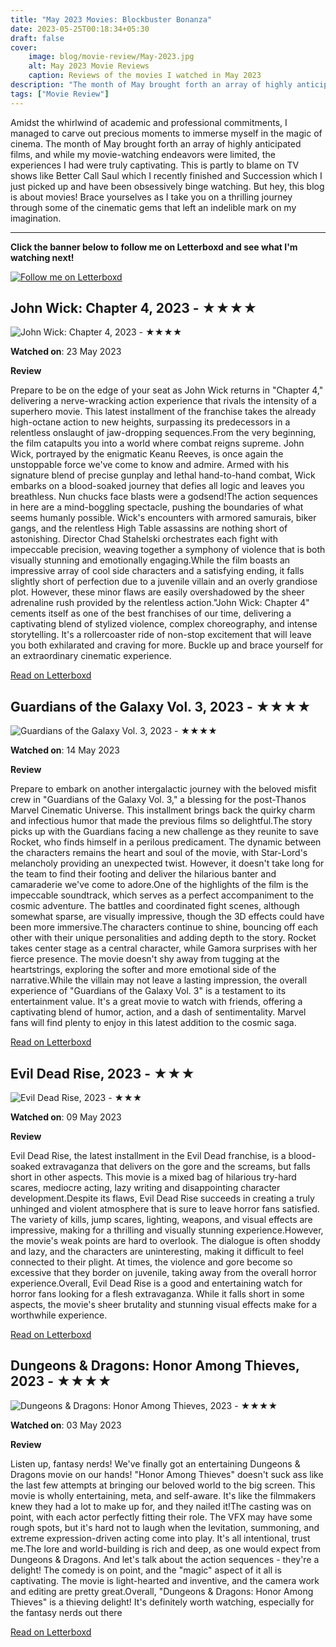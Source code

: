 ```yaml
---
title: "May 2023 Movies: Blockbuster Bonanza"
date: 2023-05-25T00:18:34+05:30
draft: false
cover: 
    image: blog/movie-review/May-2023.jpg
    alt: May 2023 Movie Reviews
    caption: Reviews of the movies I watched in May 2023
description: "The month of May brought forth an array of highly anticipated films, and while my movie-watching endeavors were limited, the experiences I had were truly captivating."
tags: ["Movie Review"]
---
```


Amidst the whirlwind of academic and professional commitments, I managed to carve out precious moments to immerse myself in the magic of cinema. The month of May brought forth an array of highly anticipated films, and while my movie-watching endeavors were limited, the experiences I had were truly captivating. This is partly to blame on TV shows like Better Call Saul which I recently finished and Succession which I just picked up and have been obsessively binge watching. But hey, this blog is about movies! Brace yourselves as I take you on a thrilling journey through some of the cinematic gems that left an indelible mark on my imagination.

---
**Click the banner below to follow me on Letterboxd and see what I'm watching next!**

[![Follow me on Letterboxd](/blog/movie-review/lbx-follow.png)](https://letterboxd.com/highnessatharva/)

## John Wick: Chapter 4, 2023 - ★★★★

![John Wick: Chapter 4, 2023 - ★★★★](https://a.ltrbxd.com/resized/film-poster/5/3/0/8/8/2/530882-john-wick-chapter-4-0-600-0-900-crop.jpg?v=bc32219057)

**Watched on**: 23 May 2023

**Review**

Prepare to be on the edge of your seat as John Wick returns in "Chapter 4," delivering a nerve-wracking action experience that rivals the intensity of a superhero movie. This latest installment of the franchise takes the already high-octane action to new heights, surpassing its predecessors in a relentless onslaught of jaw-dropping sequences.From the very beginning, the film catapults you into a world where combat reigns supreme. John Wick, portrayed by the enigmatic Keanu Reeves, is once again the unstoppable force we've come to know and admire. Armed with his signature blend of precise gunplay and lethal hand-to-hand combat, Wick embarks on a blood-soaked journey that defies all logic and leaves you breathless. Nun chucks face blasts were a godsend!The action sequences in here are a mind-boggling spectacle, pushing the boundaries of what seems humanly possible. Wick's encounters with armored samurais, biker gangs, and the relentless High Table assassins are nothing short of astonishing. Director Chad Stahelski orchestrates each fight with impeccable precision, weaving together a symphony of violence that is both visually stunning and emotionally engaging.While the film boasts an impressive array of cool side characters and a satisfying ending, it falls slightly short of perfection due to a juvenile villain and an overly grandiose plot. However, these minor flaws are easily overshadowed by the sheer adrenaline rush provided by the relentless action."John Wick: Chapter 4" cements itself as one of the best franchises of our time, delivering a captivating blend of stylized violence, complex choreography, and intense storytelling. It's a rollercoaster ride of non-stop excitement that will leave you both exhilarated and craving for more. Buckle up and brace yourself for an extraordinary cinematic experience.

[Read on Letterboxd](https://letterboxd.com/highnessatharva/film/john-wick-chapter-4/)

## Guardians of the Galaxy Vol. 3, 2023 - ★★★★

![Guardians of the Galaxy Vol. 3, 2023 - ★★★★](https://a.ltrbxd.com/resized/film-poster/3/7/9/7/1/1/379711-guardians-of-the-galaxy-volume-3-0-600-0-900-crop.jpg?v=bd023e472c)

**Watched on**: 14 May 2023

**Review**

Prepare to embark on another intergalactic journey with the beloved misfit crew in "Guardians of the Galaxy Vol. 3," a blessing for the post-Thanos Marvel Cinematic Universe. This installment brings back the quirky charm and infectious humor that made the previous films so delightful.The story picks up with the Guardians facing a new challenge as they reunite to save Rocket, who finds himself in a perilous predicament. The dynamic between the characters remains the heart and soul of the movie, with Star-Lord's melancholy providing an unexpected twist. However, it doesn't take long for the team to find their footing and deliver the hilarious banter and camaraderie we've come to adore.One of the highlights of the film is the impeccable soundtrack, which serves as a perfect accompaniment to the cosmic adventure. The battles and coordinated fight scenes, although somewhat sparse, are visually impressive, though the 3D effects could have been more immersive.The characters continue to shine, bouncing off each other with their unique personalities and adding depth to the story. Rocket takes center stage as a central character, while Gamora surprises with her fierce presence. The movie doesn't shy away from tugging at the heartstrings, exploring the softer and more emotional side of the narrative.While the villain may not leave a lasting impression, the overall experience of "Guardians of the Galaxy Vol. 3" is a testament to its entertainment value. It's a great movie to watch with friends, offering a captivating blend of humor, action, and a dash of sentimentality. Marvel fans will find plenty to enjoy in this latest addition to the cosmic saga.

[Read on Letterboxd](https://letterboxd.com/highnessatharva/film/guardians-of-the-galaxy-vol-3/)

## Evil Dead Rise, 2023 - ★★★

![Evil Dead Rise, 2023 - ★★★](https://a.ltrbxd.com/resized/film-poster/6/3/6/7/6/1/636761-evil-dead-rise-0-600-0-900-crop.jpg?v=51a7fe0b29)

**Watched on**: 09 May 2023

**Review**

Evil Dead Rise, the latest installment in the Evil Dead franchise, is a blood-soaked extravaganza that delivers on the gore and the screams, but falls short in other aspects. This movie is a mixed bag of hilarious try-hard scares, mediocre acting, lazy writing and disappointing character development.Despite its flaws, Evil Dead Rise succeeds in creating a truly unhinged and violent atmosphere that is sure to leave horror fans satisfied. The variety of kills, jump scares, lighting, weapons, and visual effects are impressive, making for a thrilling and visually stunning experience.However, the movie's weak points are hard to overlook. The dialogue is often shoddy and lazy, and the characters are uninteresting, making it difficult to feel connected to their plight. At times, the violence and gore become so excessive that they border on juvenile, taking away from the overall horror experience.Overall, Evil Dead Rise is a good and entertaining watch for horror fans looking for a flesh extravaganza. While it falls short in some aspects, the movie's sheer brutality and stunning visual effects make for a worthwhile experience.

[Read on Letterboxd](https://letterboxd.com/highnessatharva/film/evil-dead-rise/)

## Dungeons & Dragons: Honor Among Thieves, 2023 - ★★★★

![Dungeons & Dragons: Honor Among Thieves, 2023 - ★★★★](https://a.ltrbxd.com/resized/film-poster/4/2/4/0/0/3/424003-dungeons-dragons-honor-among-thieves-0-600-0-900-crop.jpg?v=7c3c4fddf9)

**Watched on**: 03 May 2023

**Review**

Listen up, fantasy nerds! We've finally got an entertaining Dungeons & Dragons movie on our hands! "Honor Among Thieves" doesn't suck ass like the last few attempts at bringing our beloved world to the big screen. This movie is wholly entertaining, meta, and self-aware. It's like the filmmakers knew they had a lot to make up for, and they nailed it!The casting was on point, with each actor perfectly fitting their role. The VFX may have some rough spots, but it's hard not to laugh when the levitation, summoning, and extreme expression-driven acting come into play. It's all intentional, trust me.The lore and world-building is rich and deep, as one would expect from Dungeons & Dragons. And let's talk about the action sequences - they're a delight! The comedy is on point, and the "magic" aspect of it all is captivating. The movie is light-hearted and inventive, and the camera work and editing are pretty great.Overall, "Dungeons & Dragons: Honor Among Thieves" is a thieving delight! It's definitely worth watching, especially for the fantasy nerds out there

[Read on Letterboxd](https://letterboxd.com/highnessatharva/film/dungeons-dragons-honor-among-thieves/)
